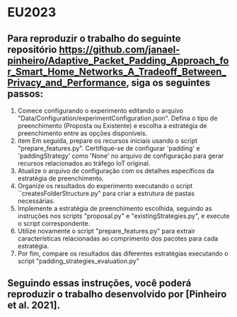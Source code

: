 # EU2023
## Para reproduzir o trabalho do seguinte repositório https://github.com/janael-pinheiro/Adaptive_Packet_Padding_Approach_for_Smart_Home_Networks_A_Tradeoff_Between_Privacy_and_Performance, siga os seguintes passos:
  1. Comece configurando o experimento editando o arquivo "Data/Configuration/experimentConfiguration.json". Defina o tipo de preenchimento (Proposta ou Existente) e escolha a estratégia de preenchimento entre as opções disponíveis.
  2. item Em seguida, prepare os recursos iniciais usando o script "prepare\_features.py". Certifique-se de configurar 'padding' e 'paddingStrategy' como 'None' no arquivo de configuração para gerar recursos relacionados ao tráfego IoT original.
  3. Atualize o arquivo de configuração com os detalhes específicos da estratégia de preenchimento.
  4. Organize os resultados do experimento executando o script ``createsFolderStructure.py" para criar a estrutura de pastas necessárias.
  5. Implemente a estratégia de preenchimento escolhida, seguindo as instruções nos scripts "proposal.py" e "existingStrategies.py", e execute o script correspondente.
  6. Utilize novamente o script "prepare\_features.py" para extrair características relacionadas ao comprimento dos pacotes para cada estratégia.
  7. Por fim, compare os resultados das diferentes estratégias executando o script "padding\_strategies\_evaluation.py"
## Seguindo essas instruções, você poderá reproduzir o trabalho desenvolvido por  [Pinheiro et al. 2021].
